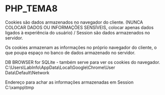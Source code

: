# PHP_TEMA8

Cookies são dados armazenados no navegador do cliente. (NUNCA COLOCAR DADOS OU INFORMAÇÕES SENSÍVEIS, colocar apenas dados ligados à experiência do usuário)
 / 
Session são dados armazenados no servidor.

Os cookies armazenam as informações no próprio navegador do cliente, o que poupa espaço no banco de dados armazenado no servidor.

DB BROWSER for SQLite - também serve para ver os cookies do navegador.
C:\Users\LabInfo\AppData\Local\Google\Chrome\User Data\Default\Network

Endereço para achar as informações armazenadas em Session
C:\xampp\tmp
